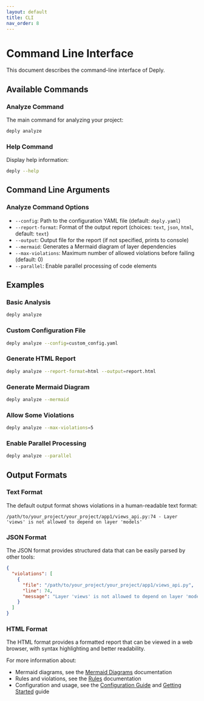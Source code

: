 ```yaml
---
layout: default
title: CLI
nav_order: 8
---
```


# Command Line Interface

This document describes the command-line interface of Deply.

## Available Commands

### Analyze Command

The main command for analyzing your project:

```bash
deply analyze
```

### Help Command

Display help information:

```bash
deply --help
```

## Command Line Arguments

### Analyze Command Options

- `--config`: Path to the configuration YAML file (default: `deply.yaml`)
- `--report-format`: Format of the output report (choices: `text`, `json`, `html`, default: `text`)
- `--output`: Output file for the report (if not specified, prints to console)
- `--mermaid`: Generates a Mermaid diagram of layer dependencies
- `--max-violations`: Maximum number of allowed violations before failing (default: 0)
- `--parallel`: Enable parallel processing of code elements

## Examples

### Basic Analysis

```bash
deply analyze
```

### Custom Configuration File

```bash
deply analyze --config=custom_config.yaml
```

### Generate HTML Report

```bash
deply analyze --report-format=html --output=report.html
```

### Generate Mermaid Diagram

```bash
deply analyze --mermaid
```

### Allow Some Violations

```bash
deply analyze --max-violations=5
```

### Enable Parallel Processing

```bash
deply analyze --parallel
```

## Output Formats

### Text Format

The default output format shows violations in a human-readable text format:

```plaintext
/path/to/your_project/your_project/app1/views_api.py:74 - Layer 'views' is not allowed to depend on layer 'models'
```

### JSON Format

The JSON format provides structured data that can be easily parsed by other tools:

```json
{
  "violations": [
    {
      "file": "/path/to/your_project/your_project/app1/views_api.py",
      "line": 74,
      "message": "Layer 'views' is not allowed to depend on layer 'models'"
    }
  ]
}
```

### HTML Format

The HTML format provides a formatted report that can be viewed in a web browser, with syntax highlighting and better readability.

For more information about:
- Mermaid diagrams, see the [Mermaid Diagrams](mermaid.html) documentation
- Rules and violations, see the [Rules](rules.html) documentation
- Configuration and usage, see the [Configuration Guide](configuration.html) and [Getting Started](getting-started.html) guide
